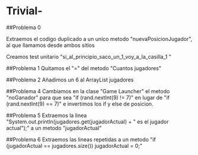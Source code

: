 # Trivial-

##Problema 0

Extraemos el codigo duplicado a un unico metodo "nuevaPosicionJugador",
al que llamamos desde ambos sitios

Creamos test unitario "si_al_principio_saco_un_1_voy_a_la_casilla_1
"

##Problema 1
Quitamos el "=" del metodo "Cuantos jugadores"

##Problema 2 
Añadimos un 6 al ArrayList jugadores

##Problema 4
Cambiamos en la clase "Game Launcher" el metodo "noGanador" para que sea
"if (rand.nextInt(9) != 7)" en lugar de "if (rand.nextInt(9) == 7)" e invertimos los
if y else de posicion.

##Problema 5
Extraemos la linea "System.out.println(jugadores.get(jugadorActual) + " es el jugador actual");" a
un metodo "jugadorActual"

##Problema 6
Extraemos las lineas repetidas a un metodo "if (jugadorActual == jugadores.size()) jugadorActual = 0;"